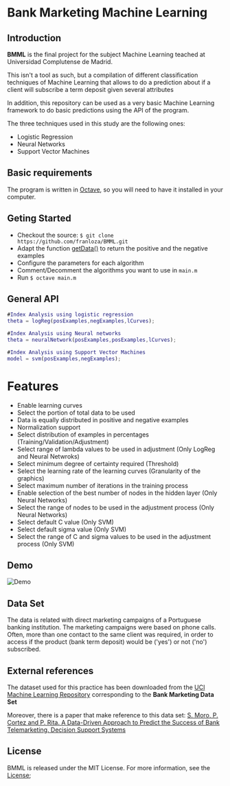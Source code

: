 
# Bank Marketing Machine Learning

## Introduction
**BMML** is the final project for the subject Machine Learning teached at Universidad
 Complutense de Madrid.

This isn't a tool as such, but a compilation of different classification
techniques of Machine Learning that allows to do a prediction about if a client
will subscribe a term deposit given several attributes

In addition, this repository can be used as a very basic Machine Learning framework
to do basic predictions using the API of the program.

The three techniques used in this study are the following ones:

* Logistic Regression
* Neural Networks
* Support Vector Machines

## Basic requirements
The program is written in [Octave](https://www.gnu.org/software/octave/download.html), so you will need to have it installed in your computer.

## Geting Started
* Checkout the source: `$ git clone https://github.com/franloza/BMML.git`
* Adapt the function [getData()](/data/getData.m) to return the positive and the negative examples
* Configure the parameters for each algorithm
* Comment/Decomment the algorithms you want to use in `main.m`
* Run `$ octave main.m`

## General API

```matlab
#Index Analysis using logistic regression
theta = logReg(posExamples,negExamples,lCurves);

#Index Analysis using Neural networks
theta = neuralNetwork(posExamples,posExamples,lCurves);

#Index Analysis using Support Vector Machines
model = svm(posExamples,negExamples);

```

# Features
* Enable learning curves
* Select the portion of total data to be used
* Data is equally distributed in positive and negative examples
* Normalization support
* Select distribution of examples in percentages (Training/Validation/Adjustment)
* Select range of lambda values to be used in adjustment (Only LogReg and Neural Netwroks)
* Select minimum degree of certainty required (Threshold)
* Select the learning rate of the learning curves (Granularity of the graphics)
* Select maximum number of iterations in the training process
* Enable selection of the best number of nodes in the hidden layer (Only Neural Networks)
* Select the range of nodes to be used in the adjustment process (Only Neural Networks)
* Select default C value (Only SVM)
* Select default sigma value (Only SVM)
* Select the range of C and sigma values to be used in the adjustment process (Only SVM)

## Demo
![Demo](https://cloud.githubusercontent.com/assets/9200682/12464641/4babce0a-bfca-11e5-8c96-3eb4b27c2307.png)

## Data Set
The data is related with direct marketing campaigns of a Portuguese banking institution. The marketing campaigns were based on phone calls. Often, more than one contact to the same client was required, in order to access if the product (bank term deposit) would be ('yes') or not ('no') subscribed.

## External references
The dataset used for this practice has been downloaded from the
[UCI Machine Learning Repository](http://archive.ics.uci.edu/ml/datasets/Bank+Marketing)
corresponding to the **Bank Marketing Data Set**

Moreover, there is a paper that make reference to this data set:
[S. Moro, P. Cortez and P. Rita. A Data-Driven Approach to Predict the Success of Bank Telemarketing. Decision Support Systems](http://repositorium.sdum.uminho.pt/bitstream/1822/30994/1/dss-v3.pdf)

## License
BMML is released under the MIT License. For more information, see the [License](LICENSE);

